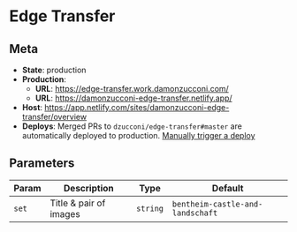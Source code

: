 # Edge Transfer

## Meta

- **State**: production
- **Production**:
  - **URL**: https://edge-transfer.work.damonzucconi.com/
  - **URL**: https://damonzucconi-edge-transfer.netlify.app/
- **Host**: https://app.netlify.com/sites/damonzucconi-edge-transfer/overview
- **Deploys**: Merged PRs to `dzucconi/edge-transfer#master` are automatically deployed to production. [Manually trigger a deploy](https://app.netlify.com/sites/damonzucconi-edge-transfer/deploys)

## Parameters

| Param | Description            | Type     | Default                          |
| ----- | ---------------------- | -------- | -------------------------------- |
| `set` | Title & pair of images | `string` | `bentheim-castle-and-landschaft` |
